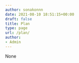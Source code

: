 ```yaml
---
author: sonakonnn
date: 2021-08-10 18:51:15+00:00
draft: false
title: Plan
type: page
url: /plan/
author:
- Admin
---
```


None

